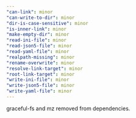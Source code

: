 ```yaml
---
"can-link": minor
"can-write-to-dir": minor
"dir-is-case-sensitive": minor
"is-inner-link": minor
"make-empty-dir": minor
"read-ini-file": minor
"read-json5-file": minor
"read-yaml-file": minor
"realpath-missing": minor
"rename-overwrite": minor
"resolve-link-target": minor
"root-link-target": minor
"write-ini-file": minor
"write-json5-file": minor
"write-yaml-file": minor
---
```


graceful-fs and mz removed from dependencies.
